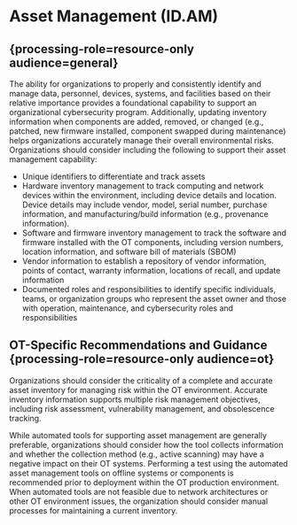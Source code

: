 # Asset Management (ID.AM)

## {processing-role=resource-only audience=general}
The ability for organizations to properly and consistently identify and manage data, personnel, devices, systems, and facilities based on their relative importance provides a foundational capability to support an organizational cybersecurity program. Additionally, updating inventory information when components are added, removed, or changed (e.g., patched, new firmware installed, component swapped during maintenance) helps organizations accurately manage their overall environmental risks. Organizations should consider including the following to support their asset management capability:

* Unique identifiers to differentiate and track assets
* Hardware inventory management to track computing and network devices within the environment, including device details and location. Device details may include vendor, model, serial number, purchase information, and manufacturing/build information (e.g., provenance information).
* Software and firmware inventory management to track the software and firmware installed with the OT components, including version numbers, location information, and software bill of materials (SBOM)
* Vendor information to establish a repository of vendor information, points of contact, warranty information, locations of recall, and update information
* Documented roles and responsibilities to identify specific individuals, teams, or organization groups who represent the asset owner and those with operation, maintenance, and cybersecurity roles and responsibilities

## OT-Specific Recommendations and Guidance {processing-role=resource-only audience=ot}
Organizations should consider the criticality of a complete and accurate asset inventory for managing risk within the OT environment. Accurate inventory information supports multiple risk management objectives, including risk assessment, vulnerability management, and obsolescence tracking. 

While automated tools for supporting asset management are generally preferable, organizations should consider how the tool collects information and whether the collection method (e.g., active scanning) may have a negative impact on their OT systems. Performing a test using the automated asset management tools on offline systems or components is recommended prior to deployment within the OT production environment. When automated tools are not feasible due to network architectures or other OT environment issues, the organization should consider manual processes for maintaining a current inventory.
